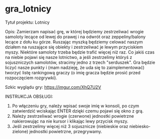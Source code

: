 # gra_lotnicy

Tytuł projektu: Lotnicy

Opis: Zamierzam napisać grę, w której będziemy zestrzeliwać wrogie samoloty lecące od lewej do prawej i na odwrót oraz zeppeliny/balony lecące z dołu ku górze. Ruszając myszką będziemy celować naszym działem na ruszające się obiekty i zestrzeliwać je lewym przyciskiem myszy. Niektóre samoloty trzeba będzie trafić więcej niż raz.
Co jakiś czas na niebie pojawi się nasze lotnictwo, a jeśli zestrzelimy któryś z sojuszniczych samolotów, stracimy jedno z trzech "serduszek". 
Gra będzie liczyć nasze punkty i (mam nadzieję, że uda się to zaimplementować) tworzyć listę rankingową graczy (o imię gracza będzie prosić przed rozpoczęciem rozgrywki).

 

Szkic wyglądu gry: https://imgur.com/XhQ7U2V



INSTRUKCJA OBSŁUGI:

1. Po włączeniu gry, należy wpisać swoje imię w konsoli, po czym zatwierdzić wciskając ENTER dzięki czemu pojawi się okno z grą.
2. Należy zestrzeliwać wrogie (czerwone) jednostki powietrzne nakierowując na nie kursor i klikając lewy przycisk myszy.
3. Jeśli zestrzelimy więcej niż 3 sojusznicze (niebieskie oraz niebiesko-zielone) jednostki powietrzne, przegrywamy.
